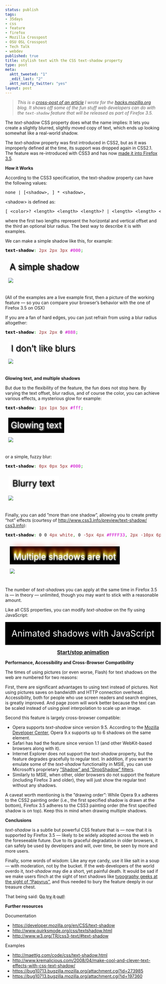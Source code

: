 ```yaml
--- 
status: publish
tags: 
- 35days
- css
- feature
- firefox
- Mozilla Crosspost
- OSU OSL Crosspost
- Tech Talk
- webdev
published: true
title: stylish text with the CSS text-shadow property
type: post
meta: 
  aktt_tweeted: "1"
  _edit_last: "2"
  aktt_notify_twitter: "yes"
layout: post
---
```

<blockquote>
<em>This is a <a href="http://hacks.mozilla.org/2009/06/text-shadow/">cross-post of an article</a> I wrote for the <a href="http://hacks.mozilla.org/">hacks.mozilla.org</a> blog. It shows off some of the fun stuff web developers can do with the <code>text-shadow</code> feature that will be released as part of Firefox 3.5.</em>
</blockquote>

<p>The <em>text-shadow</em> CSS property does what the name implies: It lets you create a slightly blurred, slightly moved copy of text, which ends up looking somewhat like a real-world shadow.</p>
<p>The <em>text-shadow</em> property was first introduced in CSS2, but as it was improperly defined at the time, its support was dropped again in CSS2.1. The feature was re-introduced with CSS3 and has now <a href="https://developer.mozilla.org/en/CSS/text-shadow">made it into Firefox 3.5</a>. </p>
<p><strong>How it Works</strong></p>
<p>According to the CSS3 specification, the text-shadow property can have the following values:</p>

<div class="wp_syntax"><div class="code"><pre class="text" style="font-family:monospace;">none | [&lt;shadow&gt;, ] * &lt;shadow&gt;,</pre></div></div>

<p>&lt;shadow&gt; is defined as:</p>

<div class="wp_syntax"><div class="code"><pre class="text" style="font-family:monospace;">[ &lt;color&gt;? &lt;length&gt; &lt;length&gt; &lt;length&gt;? | &lt;length&gt; &lt;length&gt; &lt;length&gt;? &lt;color&gt;? ],</pre></div></div>

<p>where the first two lengths represent the horizontal and vertical offset and the third an optional blur radius.  The best way to describe it is with examples.</p>
<p>We can make a simple shadow like this, for example:</p>

<div class="wp_syntax"><div class="code"><pre class="css" style="font-family:monospace;"><span style="color: #000000; font-weight: bold;">text-shadow</span><span style="color: #00AA00;">:</span> <span style="color: #933;">2px</span> <span style="color: #933;">2px</span> <span style="color: #933;">3px</span> <span style="color: #cc00cc;">#000</span><span style="color: #00AA00;">;</span></pre></div></div>

<div style="padding: 10px">
<div style="width: 233px; height: 43px; line-height: 43px; text-align: center; color: #000; background: #fff; font-size: 200%; text-shadow: 2px 2px 3px #000;">A simple shadow</div>
<p><img src="https://wiki.mozilla.org/images/4/47/35days-text-shadow-simple.jpg"/>
</p></div>
<p>(All of the examples are a live example first, then a picture of the working feature &#8212; so you can compare your browser&#8217;s behavior with the one of Firefox 3.5 on OSX)</p>
<p>If you are a fan of hard edges, you can just refrain from using a blur radius altogether:</p>

<div class="wp_syntax"><div class="code"><pre class="css" style="font-family:monospace;"><span style="color: #000000; font-weight: bold;">text-shadow</span><span style="color: #00AA00;">:</span> <span style="color: #933;">2px</span> <span style="color: #933;">2px</span> 0 <span style="color: #cc00cc;">#888</span><span style="color: #00AA00;">;</span></pre></div></div>

<div style="padding: 10px">
<div style="width: 226px; height: 40px; line-height: 40px; text-align: center; color: #000; background: #fff; font-size: 200%; text-shadow: 2px 2px 0 #888;">I don&#8217;t like blurs</div>
<p><img src="https://wiki.mozilla.org/images/0/0e/35days-text-shadow-noblur.jpg"/>
</p></div>
<p><strong>Glowing text, and multiple shadows</strong></p>
<p>But due to the flexibility of the feature, the fun does not stop here. By varying the text offset, blur radius, and of course the color, you can achieve various effects, a mysterious glow for example:</p>

<div class="wp_syntax"><div class="code"><pre class="css" style="font-family:monospace;"><span style="color: #000000; font-weight: bold;">text-shadow</span><span style="color: #00AA00;">:</span> <span style="color: #933;">1px</span> <span style="color: #933;">1px</span> <span style="color: #933;">5px</span> <span style="color: #cc00cc;">#fff</span><span style="color: #00AA00;">;</span></pre></div></div>

<div style="padding: 10px">
<div style="width: 181px; height: 49px; line-height: 49px; text-align: center; color: #fff; background: #000; font-size: 200%; text-shadow: 1px 1px 5px #fff;">Glowing text</div>
<p><img src="https://wiki.mozilla.org/images/d/de/35days-text-shadow-glowing.jpg"/>
</p></div>
<p>or a simple, fuzzy blur:</p>

<div class="wp_syntax"><div class="code"><pre class="css" style="font-family:monospace;"><span style="color: #000000; font-weight: bold;">text-shadow</span><span style="color: #00AA00;">:</span> <span style="color: #933;">0px</span> <span style="color: #933;">0px</span> <span style="color: #933;">5px</span> <span style="color: #cc00cc;">#000</span><span style="color: #00AA00;">;</span></pre></div></div>

<div style="padding: 10px">
<div style="width: 164px; height: 49px; line-height: 49px; text-align: center; color: #000; background: #fff; font-size: 200%; text-shadow: 0px 0px 5px #000;">Blurry text</div>
<p><img src="https://wiki.mozilla.org/images/2/25/35days-text-shadow-blurry.jpg"/>
</p></div>
<p>Finally, you can add &#8221;more than one shadow&#8221;, allowing you to create pretty &#8220;hot&#8221; effects (courtesy of <a href="http://www.css3.info/preview/text-shadow/ css3.info">http://www.css3.info/preview/text-shadow/ css3.info</a>):</p>

<div class="wp_syntax"><div class="code"><pre class="css" style="font-family:monospace;"><span style="color: #000000; font-weight: bold;">text-shadow</span><span style="color: #00AA00;">:</span> 0 0 <span style="color: #933;">4px</span> <span style="color: #993333;">white</span><span style="color: #00AA00;">,</span> 0 <span style="color: #933;">-5px</span> <span style="color: #933;">4px</span> <span style="color: #cc00cc;">#FFFF33</span><span style="color: #00AA00;">,</span> <span style="color: #933;">2px</span> <span style="color: #933;">-10px</span> <span style="color: #933;">6px</span> <span style="color: #cc00cc;">#FFDD33</span><span style="color: #00AA00;">,</span> <span style="color: #933;">-2px</span> <span style="color: #933;">-15px</span> <span style="color: #933;">11px</span> <span style="color: #cc00cc;">#FF8800</span><span style="color: #00AA00;">,</span> <span style="color: #933;">2px</span> <span style="color: #933;">-25px</span> <span style="color: #933;">18px</span> <span style="color: #cc00cc;">#FF2200</span></pre></div></div>

<div style="padding: 15px">
<div style="width: 356px; height: 53px; text-align: center; line-height: 58px; color: #fff; background: #000; font-size: 200%; padding-top:5px; text-shadow:0 0 4px white, 0 -5px 4px #FFFF33, 2px -10px 6px #FFDD33, -2px -15px 11px #FF8800, 2px -25px 18px #FF2200">Multiple shadows are hot</div>
<p><img src="https://wiki.mozilla.org/images/d/d9/35days-text-shadow-fire.jpg"/>
</p></div>
<p>The number of <em>text-shadow</em>s you can apply at the same time in Firefox 3.5 is &#8212; in theory &#8212; unlimited, though you may want to stick with a reasonable amount.</p>
<p>Like all CSS properties, you can modify <em>text-shadow</em> on the fly using JavaScript:</p>

<div style="color: #fff; background: #000; font-size: 200%; padding:20px; text-align: center" id="animationtext">Animated shadows with JavaScript</div>
<p><script type="text/javascript">
<!--
var textshadow = {
    colors: [
        '#f00', '#0f0', '#00f'
    ],
    shadows: [
        '0 -10px 2px',
        '10px 10px 2px',
        '-10px 10px 2px'
    ],
    state: [0, 1, 2],
    animate: function() {
        var t = document.getElementById("animationtext");
        var s = '';
        for (var i = 0; i < 3; i++) {
            if (s) s += ", ";
            var myshadows = this.shadows[this.state[i]];
            s += myshadows + ' ' + this.colors[i];
            this.state[i] = ++this.state[i] % 3; /* rotate */
        }
        t.style.textShadow = s;
    },
    toggleAnimation: function() {
        if (this.handle) {
            window.clearInterval(this.handle);
            this.handle = false;
            var t = document.getElementById('animationtext');
            t.style.textShadow = '';
        } else {
            this.handle = window.setInterval(function() { textshadow.animate(); }, 100);
        }
        return false;
    }
}
//--></script></p>
<div style="font-size: 120%; text-align: center; font-weight: bold">
<a href="#" onclick="textshadow.toggleAnimation();return false;">Start/stop animation</a>
</div>
<p><strong>Performance, Accessibility and Cross-Browser Compatibility</strong></p>
<p>The times of using pictures (or even worse, Flash) for text shadows on the web are numbered for two reasons:</p>
<p>First, there are significant advantages to using text instead of pictures.  Not using pictures saves on bandwidth and HTTP connection overhead.  Accessibility, both for people who use screen readers and search engines, is greatly improved.  And page zoom will work better because the text can be scaled instead of using pixel interpolation to scale up an image.</p>
<p>Second this feature is largely cross-browser compatible:</p>
<ul>

<li>Opera supports <em>text-shadow</em> since version 9.5. According to the <a href="https://developer.mozilla.org/en/CSS/text-shadow">Mozilla Developer Center</a>, Opera 9.x supports up to 6 shadows on the same element.
</li><li>Safari has had the feature since version 1.1 (and other WebKit-based browsers along with it).
</li><li>Internet Explorer does not support the <em>text-shadow</em> property, but the feature degrades gracefully to regular text. In addition, if you want to emulate some of the <em>text-shadow</em> functionality in MSIE, you can use Microsoft&#8217;s proprietary <a href="http://msdn.microsoft.com/en-us/library/ms673539%28VS.85%29.aspx">&#8221;Shadow&#8221; and &#8221;DropShadow&#8221; filters</a>.

</li><li>Similarly to MSIE, when other, older browsers do not support the feature (including Firefox 3 and older), they will just show the regular text without any shadows.
</li></ul>
<p>A caveat worth mentioning is the &#8221;drawing order&#8221;: While Opera 9.x adheres to the CSS2 painting order (i.e., the first specified shadow is drawn at the bottom), Firefox 3.5 adheres to the CSS3 painting order (the first specified shadow is on top). Keep this in mind when drawing multiple shadows.</p>
<p><strong>Conclusions</strong></p>
<p><em>text-shadow</em> is a subtle but powerful CSS feature that is &#8212; now that it is supported by Firefox 3.5 &#8212; likely to be widely adopted across the web in the foreseeable future. Due to its graceful degradation in older browsers, it can safely be used by developers and will, over time, be seen by more and more users.</p>
<p>Finally, some words of wisdom: Like any eye candy, use it like salt in a soup &#8212; with moderation, not by the bucket. If the web developers of the world overdo it, <em>text-shadow</em> may die a short, yet painful death. It would be sad if we make users flinch at the sight of text shadows like <a href="http://xkcd.com/590/">typography geeks at the sight of &#8220;Papyrus&#8221;</a>, and thus needed to bury the feature deeply in our treasure chest.</p>

<p>That being said: <span style="text-shadow:3px 3px 3px #888;">Go try it out!</span></p>
<p><strong>Further resources</strong></p>
<p>Documentation</p>
<ul>
<li><a href="https://developer.mozilla.org/en/CSS/text-shadow">https://developer.mozilla.org/en/CSS/text-shadow</a>
</li><li><a href="http://www.quirksmode.org/css/textshadow.html">http://www.quirksmode.org/css/textshadow.html</a>
</li><li><a href="http://www.w3.org/TR/css3-text/#text-shadow">http://www.w3.org/TR/css3-text/#text-shadow</a>
</li></ul>
<p>Examples</p>

<ul>
<li><a href="http://maettig.com/code/css/text-shadow.html">http://maettig.com/code/css/text-shadow.html</a>
</li><li><a href="http://www.kremalicious.com/2008/04/make-cool-and-clever-text-effects-with-css-text-shadow/">http://www.kremalicious.com/2008/04/make-cool-and-clever-text-effects-with-css-text-shadow/</a>
</li><li><a href="https://bug10713.bugzilla.mozilla.org/attachment.cgi?id=273985">https://bug10713.bugzilla.mozilla.org/attachment.cgi?id=273985</a>
</li><li><a href="https://bug10713.bugzilla.mozilla.org/attachment.cgi?id=197360">https://bug10713.bugzilla.mozilla.org/attachment.cgi?id=197360</a>
</li></ul>
